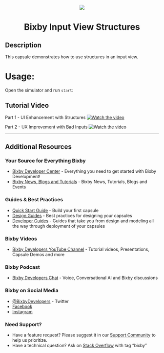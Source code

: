 <p align="Center">
  <img src="https://bixbydevelopers.com/dev/docs-assets/resources/dev-guide/bixby_logo_github-11221940070278028369.png">
  <br/>
  <h1 align="Center">Bixby Input View Structures</h1>
</p>

## Description

This capsule demonstrates how to use structures in an input view.

# Usage:

Open the simulator and run `start`:

## Tutorial Video

Part 1 - UI Enhancement with Structures
[![Watch the video](http://i3.ytimg.com/vi/uYH-ncBNQVg/maxresdefault.jpg)](https://youtu.be/uYH-ncBNQVg)

Part 2 - UX Improvement with Bad Inputs
[![Watch the video](http://i3.ytimg.com/vi/uYH-ncBNQVg/maxresdefault.jpg)](https://youtu.be/uYH-ncBNQVg)

---

## Additional Resources

### Your Source for Everything Bixby

- [Bixby Developer Center](http://bixbydevelopers.com) - Everything you need to get started with Bixby Development!
- [Bixby News, Blogs and Tutorials](https://bixby.developer.samsung.com/) - Bixby News, Tutorials, Blogs and Events

### Guides & Best Practices

- [Quick Start Guide](https://bixbydevelopers.com/dev/docs/get-started/quick-start) - Build your first capsule
- [Design Guides](https://bixbydevelopers.com/dev/docs/dev-guide/design-guides) - Best practices for designing your capsules
- [Developer Guides](https://bixbydevelopers.com/dev/docs/dev-guide/developers) - Guides that take you from design and modeling all the way through deployment of your capsules

### Bixby Videos

- [Bixby Developers YouTube Channel](https://www.youtube.com/c/bixbydevelopers) - Tutorial videos, Presentations, Capsule Demos and more

### Bixby Podcast

- [Bixby Developers Chat](http://bixbydev.buzzsprout.com/) - Voice, Conversational AI and Bixby discussions

### Bixby on Social Media

- [@BixbyDevelopers](https://twitter.com/bixbydevelopers) - Twitter
- [Facebook](https://facebook.com/BixbyDevelopers)
- [Instagram](https://www.instagram.com/bixbydevelopers/)

### Need Support?

- Have a feature request? Please suggest it in our [Support Community](https://support.bixbydevelopers.com/hc/en-us/community/topics/360000183273-Feature-Requests) to help us prioritize.
- Have a technical question? Ask on [Stack Overflow](https://stackoverflow.com/questions/tagged/bixby) with tag “bixby”
